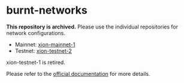 # burnt-networks

**This repository is archived.** Please use the individual repositories for network configurations.

-   Mainnet: [xion-mainnet-1](https://github.com/burnt-labs/xion-mainnet-1)
-   Testnet: [xion-testnet-2](https://github.com/burnt-labs/xion-testnet-2)

xion-testnet-1 is retired.

Please refer to the [official documentation](https://docs.burnt.com) for more details.
